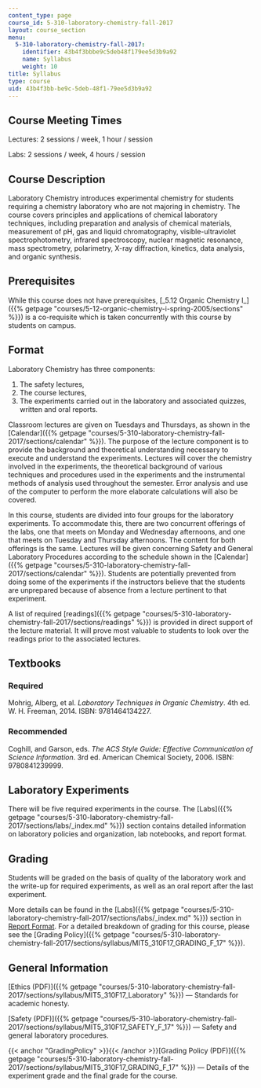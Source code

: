 ```yaml
---
content_type: page
course_id: 5-310-laboratory-chemistry-fall-2017
layout: course_section
menu:
  5-310-laboratory-chemistry-fall-2017:
    identifier: 43b4f3bbbe9c5deb48f179ee5d3b9a92
    name: Syllabus
    weight: 10
title: Syllabus
type: course
uid: 43b4f3bb-be9c-5deb-48f1-79ee5d3b9a92
---
```


Course Meeting Times
--------------------

Lectures: 2 sessions / week, 1 hour / session

Labs: 2 sessions / week, 4 hours / session

Course Description
------------------

Laboratory Chemistry introduces experimental chemistry for students requiring a chemistry laboratory who are not majoring in chemistry. The course covers principles and applications of chemical laboratory techniques, including preparation and analysis of chemical materials, measurement of pH, gas and liquid chromatography, visible-ultraviolet spectrophotometry, infrared spectroscopy, nuclear magnetic resonance, mass spectrometry, polarimetry, X-ray diffraction, kinetics, data analysis, and organic synthesis.

Prerequisites
-------------

While this course does not have prerequisites, [\_5.12 Organic Chemistry I\_]({{% getpage "courses/5-12-organic-chemistry-i-spring-2005/sections" %}}) is a co-requisite which is taken concurrently with this course by students on campus.

Format
------

Laboratory Chemistry has three components:

1.  The safety lectures,
2.  The course lectures,
3.  The experiments carried out in the laboratory and associated quizzes, written and oral reports.

Classroom lectures are given on Tuesdays and Thursdays, as shown in the [Calendar]({{% getpage "courses/5-310-laboratory-chemistry-fall-2017/sections/calendar" %}}). The purpose of the lecture component is to provide the background and theoretical understanding necessary to execute and understand the experiments. Lectures will cover the chemistry involved in the experiments, the theoretical background of various techniques and procedures used in the experiments and the instrumental methods of analysis used throughout the semester. Error analysis and use of the computer to perform the more elaborate calculations will also be covered.

In this course, students are divided into four groups for the laboratory experiments. To accommodate this, there are two concurrent offerings of the labs, one that meets on Monday and Wednesday afternoons, and one that meets on Tuesday and Thursday afternoons. The content for both offerings is the same. Lectures will be given concerning Safety and General Laboratory Procedures according to the schedule shown in the [Calendar]({{% getpage "courses/5-310-laboratory-chemistry-fall-2017/sections/calendar" %}}). Students are potentially prevented from doing some of the experiments if the instructors believe that the students are unprepared because of absence from a lecture pertinent to that experiment.

A list of required [readings]({{% getpage "courses/5-310-laboratory-chemistry-fall-2017/sections/readings" %}}) is provided in direct support of the lecture material. It will prove most valuable to students to look over the readings prior to the associated lectures.

Textbooks
---------

### Required

Mohrig, Alberg, et al. _Laboratory Techniques in Organic Chemistry_. 4th ed. W. H. Freeman, 2014. ISBN: 9781464134227.

### Recommended

Coghill, and Garson, eds. _The ACS Style Guide: Effective Communication of Science Information_. 3rd ed. American Chemical Society, 2006. ISBN: 9780841239999.

Laboratory Experiments
----------------------

There will be five required experiments in the course. The [Labs]({{% getpage "courses/5-310-laboratory-chemistry-fall-2017/sections/labs/_index.md" %}}) section contains detailed information on laboratory policies and organization, lab notebooks, and report format.

Grading
-------

Students will be graded on the basis of quality of the laboratory work and the write-up for required experiments, as well as an oral report after the last experiment.

More details can be found in the [Labs]({{% getpage "courses/5-310-laboratory-chemistry-fall-2017/sections/labs/_index.md" %}}) section in [Report Format](/courses/chemistry/5-310-laboratory-chemistry-fall-2017/labs#ReportFormat). For a detailed breakdown of grading for this course, please see the [Grading Policy]({{% getpage "courses/5-310-laboratory-chemistry-fall-2017/sections/syllabus/MIT5_310F17_GRADING_F_17" %}}).

General Information
-------------------

[Ethics (PDF)]({{% getpage "courses/5-310-laboratory-chemistry-fall-2017/sections/syllabus/MIT5_310F17_Laboratory" %}}) — Standards for academic honesty.

[Safety (PDF)]({{% getpage "courses/5-310-laboratory-chemistry-fall-2017/sections/syllabus/MIT5_310F17_SAFETY_F_17" %}}) — Safety and general laboratory procedures.

{{< anchor "GradingPolicy" >}}{{< /anchor >}}[Grading Policy (PDF)]({{% getpage "courses/5-310-laboratory-chemistry-fall-2017/sections/syllabus/MIT5_310F17_GRADING_F_17" %}}) — Details of the experiment grade and the final grade for the course.